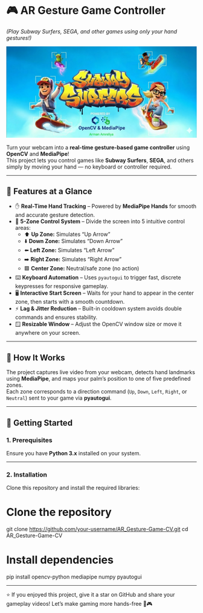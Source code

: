 # 🎮 AR Gesture Game Controller  
*(Play Subway Surfers, SEGA, and other games using only your hand gestures!)*

![AR Gesture Game Control Start Screen](SS_Game.png)

Turn your webcam into a **real-time gesture-based game controller** using **OpenCV** and **MediaPipe**!  
This project lets you control games like **Subway Surfers**, **SEGA**, and others simply by moving your hand — no keyboard or controller required.  

---

## 🌟 Features at a Glance

- ✋ **Real-Time Hand Tracking** – Powered by **MediaPipe Hands** for smooth and accurate gesture detection.  
- 🧭 **5-Zone Control System** – Divide the screen into 5 intuitive control areas:
  - ⬆️ **Up Zone:** Simulates “Up Arrow”  
  - ⬇️ **Down Zone:** Simulates “Down Arrow”  
  - ⬅️ **Left Zone:** Simulates “Left Arrow”  
  - ➡️ **Right Zone:** Simulates “Right Arrow”  
  - 🟩 **Center Zone:** Neutral/safe zone (no action)
- ⌨️ **Keyboard Automation** – Uses `pyautogui` to trigger fast, discrete keypresses for responsive gameplay.  
- 🖥️ **Interactive Start Screen** – Waits for your hand to appear in the center zone, then starts with a smooth countdown.  
- ⚡ **Lag & Jitter Reduction** – Built-in cooldown system avoids double commands and ensures stability.  
- 🪟 **Resizable Window** – Adjust the OpenCV window size or move it anywhere on your screen.  

---

## 🧠 How It Works

The project captures live video from your webcam, detects hand landmarks using **MediaPipe**, and maps your palm’s position to one of five predefined zones.  
Each zone corresponds to a direction command (`Up`, `Down`, `Left`, `Right`, or `Neutral`) sent to your game via **pyautogui**.  

---

## 🚀 Getting Started

### 1. Prerequisites
Ensure you have **Python 3.x** installed on your system.

---

### 2. Installation

Clone this repository and install the required libraries:

# Clone the repository
git clone https://github.com/your-username/AR_Gesture-Game-CV.git
cd AR_Gesture-Game-CV

# Install dependencies
pip install opencv-python mediapipe numpy pyautogui

---
⭐ If you enjoyed this project, give it a star on GitHub and share your gameplay videos!
Let’s make gaming more hands-free 🤚🎮
